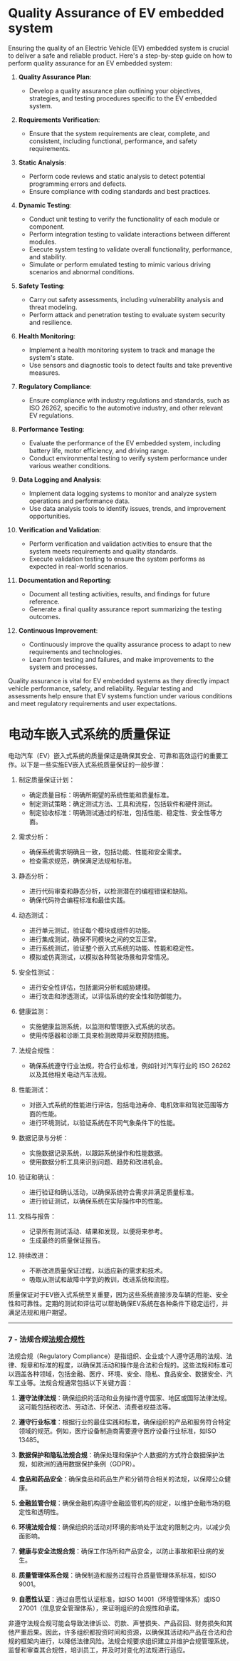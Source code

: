 # Quality Assurance of EV embedded system
Ensuring the quality of an Electric Vehicle (EV) embedded system is crucial to deliver a safe and reliable product. Here's a step-by-step guide on how to perform quality assurance for an EV embedded system:

1. **Quality Assurance Plan**:
   - Develop a quality assurance plan outlining your objectives, strategies, and testing procedures specific to the EV embedded system.

2. **Requirements Verification**:
   - Ensure that the system requirements are clear, complete, and consistent, including functional, performance, and safety requirements.

3. **Static Analysis**:
   - Perform code reviews and static analysis to detect potential programming errors and defects.
   - Ensure compliance with coding standards and best practices.

4. **Dynamic Testing**:
   - Conduct unit testing to verify the functionality of each module or component.
   - Perform integration testing to validate interactions between different modules.
   - Execute system testing to validate overall functionality, performance, and stability.
   - Simulate or perform emulated testing to mimic various driving scenarios and abnormal conditions.

5. **Safety Testing**:
   - Carry out safety assessments, including vulnerability analysis and threat modeling.
   - Perform attack and penetration testing to evaluate system security and resilience.

6. **Health Monitoring**:
   - Implement a health monitoring system to track and manage the system's state.
   - Use sensors and diagnostic tools to detect faults and take preventive measures.

7. **Regulatory Compliance**:
   - Ensure compliance with industry regulations and standards, such as ISO 26262, specific to the automotive industry, and other relevant EV regulations.

8. **Performance Testing**:
   - Evaluate the performance of the EV embedded system, including battery life, motor efficiency, and driving range.
   - Conduct environmental testing to verify system performance under various weather conditions.

9. **Data Logging and Analysis**:
   - Implement data logging systems to monitor and analyze system operations and performance data.
   - Use data analysis tools to identify issues, trends, and improvement opportunities.

10. **Verification and Validation**:
    - Perform verification and validation activities to ensure that the system meets requirements and quality standards.
    - Execute validation testing to ensure the system performs as expected in real-world scenarios.

11. **Documentation and Reporting**:
    - Document all testing activities, results, and findings for future reference.
    - Generate a final quality assurance report summarizing the testing outcomes.

12. **Continuous Improvement**:
    - Continuously improve the quality assurance process to adapt to new requirements and technologies.
    - Learn from testing and failures, and make improvements to the system and processes.

Quality assurance is vital for EV embedded systems as they directly impact vehicle performance, safety, and reliability. Regular testing and assessments help ensure that EV systems function under various conditions and meet regulatory requirements and user expectations.  



# 电动车嵌入式系统的质量保证

电动汽车（EV）嵌入式系统的质量保证是确保其安全、可靠和高效运行的重要工作。以下是一些实施EV嵌入式系统质量保证的一般步骤： 


1. 制定质量保证计划：
   - 确定质量目标：明确所期望的系统性能和质量标准。
   - 制定测试策略：确定测试方法、工具和流程，包括软件和硬件测试。
   - 制定验收标准：明确测试通过的标准，包括性能、稳定性、安全性等方面。

2. 需求分析：
   - 确保系统需求明确且一致，包括功能、性能和安全需求。
   - 检查需求规范，确保满足法规和标准。

3. 静态分析：
   - 进行代码审查和静态分析，以检测潜在的编程错误和缺陷。
   - 确保代码符合编程标准和最佳实践。

4. 动态测试：
   - 进行单元测试，验证每个模块或组件的功能。
   - 进行集成测试，确保不同模块之间的交互正常。
   - 进行系统测试，验证整个嵌入式系统的功能、性能和稳定性。
   - 模拟或仿真测试，以模拟各种驾驶场景和异常情况。

5. 安全性测试：
   - 进行安全性评估，包括漏洞分析和威胁建模。
   - 进行攻击和渗透测试，以评估系统的安全性和防御能力。

6. 健康监测：
   - 实施健康监测系统，以监测和管理嵌入式系统的状态。
   - 使用传感器和诊断工具来检测故障并采取预防措施。

7. <span id="法规合规性">法规合规性：</span>
   - 确保系统遵守行业法规，符合行业标准，例如针对汽车行业的 ISO 26262 以及其他相关电动汽车法规。

8. 性能测试：
   - 对嵌入式系统的性能进行评估，包括电池寿命、电机效率和驾驶范围等方面的性能。
   - 进行环境测试，以验证系统在不同气象条件下的性能。

9. 数据记录与分析：
   - 实施数据记录系统，以跟踪系统操作和性能数据。
   - 使用数据分析工具来识别问题、趋势和改进机会。

10. 验证和确认：
    - 进行验证和确认活动，以确保系统符合需求并满足质量标准。
    - 进行验证测试，以确保系统在实际操作中的性能。

11. 文档与报告：
    - 记录所有测试活动、结果和发现，以便将来参考。
    - 生成最终的质量保证报告。

12. 持续改进：
    - 不断改进质量保证过程，以适应新的需求和技术。
    - 吸取从测试和故障中学到的教训，改进系统和流程。

质量保证对于EV嵌入式系统至关重要，因为这些系统直接涉及车辆的性能、安全性和可靠性。定期的测试和评估可以帮助确保EV系统在各种条件下稳定运行，并满足法规和用户期望。

---

### 7 - 法规合规[法规合规性](#法规合规性)
法规合规（Regulatory Compliance）是指组织、企业或个人遵守适用的法规、法律、规章和标准的程度，以确保其活动和操作是合法和合规的。这些法规和标准可以涵盖各种领域，包括金融、医疗、环境、安全、隐私、食品安全、数据安全、汽车工业等。法规合规通常包括以下关键方面：

1. **遵守法律法规**：确保组织的活动和业务操作遵守国家、地区或国际法律法规。这可能包括税收法、劳动法、环保法、消费者权益法等。

2. **遵守行业标准**：根据行业的最佳实践和标准，确保组织的产品和服务符合特定领域的规范。例如，医疗设备制造商需要遵守医疗设备行业标准，如ISO 13485。

3. **数据保护和隐私法规合规**：确保处理和保护个人数据的方式符合数据保护法规，如欧洲的通用数据保护条例（GDPR）。

4. **食品和药品安全**：确保食品和药品生产和分销符合相关的法规，以保障公众健康。

5. **金融监管合规**：确保金融机构遵守金融监管机构的规定，以维护金融市场的稳定性和透明性。

6. **环境法规合规**：确保组织的活动对环境的影响处于法定的限制之内，以减少负面影响。

7. **健康与安全法规合规**：确保工作场所和产品安全，以防止事故和职业病的发生。

8. **质量管理体系合规**：确保制造和服务过程符合质量管理体系标准，如ISO 9001。

9. **自愿性认证**：通过自愿性认证标准，如ISO 14001（环境管理体系）或ISO 27001（信息安全管理体系），来证明组织的合规性和承诺。

非遵守法规合规可能会导致法律诉讼、罚款、声誉损失、产品召回、财务损失和其他严重后果。因此，许多组织都投资时间和资源，以确保其活动和产品在合法和合规的框架内进行，以降低法律风险。法规合规要求组织建立并维护合规管理系统，监督和审查其合规性，培训员工，并及时对变化的法规进行适应。
